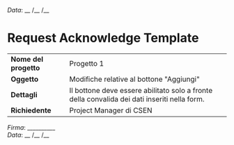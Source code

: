 *Data*: __ /__ /__

Request Acknowledge Template
===================

<table>
    <tr>
        <td><b>Nome del progetto</b></td>
        <td>Progetto 1</td>
    </tr>
    <tr>
        <td><b>Oggetto</b></td>
        <td>Modifiche relative al bottone "Aggiungi"</td>
    </tr>
    <tr>
        <td><b>Dettagli</b></td>
        <td>Il bottone deve essere abilitato solo a fronte della convalida dei dati inseriti nella form.</td>
    </tr>
    <tr>
        <td><b>Richiedente</b></td>
        <td>Project Manager di CSEN</td>
    </tr>
</table>

*Firma*: __________  
*Data*: __ /__ /__